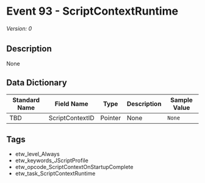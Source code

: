 # Event 93 - ScriptContextRuntime
###### Version: 0

## Description
None

## Data Dictionary
|Standard Name|Field Name|Type|Description|Sample Value|
|---|---|---|---|---|
|TBD|ScriptContextID|Pointer|None|`None`|

## Tags
* etw_level_Always
* etw_keywords_JScriptProfile
* etw_opcode_ScriptContextOnStartupComplete
* etw_task_ScriptContextRuntime